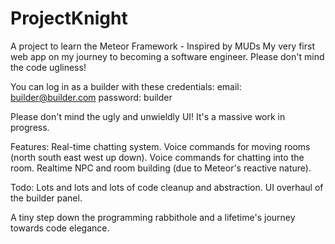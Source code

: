 ProjectKnight
=============
A project to learn the Meteor Framework - Inspired by MUDs
My very first web app on my journey to becoming a software engineer.  Please don't mind the code ugliness!   

You can log in as a builder with these credentials:
email: builder@builder.com
password: builder

Please don't mind the ugly and unwieldly UI! It's a massive work in progress.

Features:
Real-time chatting system.
Voice commands for moving rooms (north south east west up down).
Voice commands for chatting into the room.
Realtime NPC and room building (due to Meteor's reactive nature).

Todo:
Lots and lots and lots of code cleanup and abstraction.
UI overhaul of the builder panel.


A tiny step down the programming rabbithole and a lifetime's journey towards code elegance.



